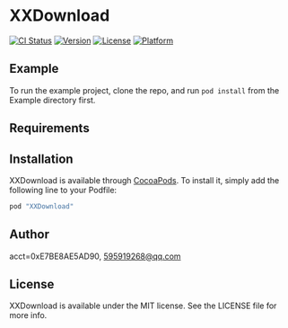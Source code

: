 # XXDownload

[![CI Status](http://img.shields.io/travis/acct<blob>=0xE7BE8AE5AD90/XXDownload.svg?style=flat)](https://travis-ci.org/acct<blob>=0xE7BE8AE5AD90/XXDownload)
[![Version](https://img.shields.io/cocoapods/v/XXDownload.svg?style=flat)](http://cocoapods.org/pods/XXDownload)
[![License](https://img.shields.io/cocoapods/l/XXDownload.svg?style=flat)](http://cocoapods.org/pods/XXDownload)
[![Platform](https://img.shields.io/cocoapods/p/XXDownload.svg?style=flat)](http://cocoapods.org/pods/XXDownload)

## Example

To run the example project, clone the repo, and run `pod install` from the Example directory first.

## Requirements

## Installation

XXDownload is available through [CocoaPods](http://cocoapods.org). To install
it, simply add the following line to your Podfile:

```ruby
pod "XXDownload"
```

## Author

acct<blob>=0xE7BE8AE5AD90, 595919268@qq.com

## License

XXDownload is available under the MIT license. See the LICENSE file for more info.
